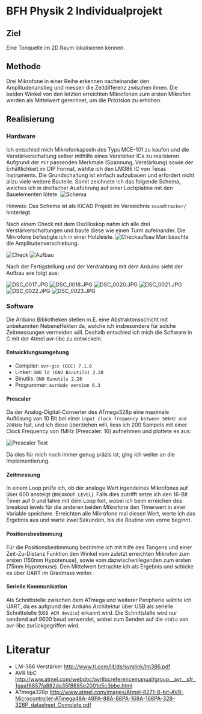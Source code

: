 # BFH Physik 2 Individualprojekt
## Ziel
Eine Tonquelle im 2D Raum lokalisieren können.

## Methode
Drei Mikrofone in einer Reihe erkennen nacheinander den Amplitudenanstieg und messen die Zeitdifferenz zwischen ihnen. Die beiden Winkel von den letzten erreichten Mikrofonen zum ersten Mikrofon werden als Mittelwert gerechnet, um die Präzision zu erhöhen.

## Realisierung
### Hardware
Ich entschied mich Mikrofonkapseln des Typs MCE-101 zu kaufen und die Verstärkerschaltung selber mithilfe eines Verstärker ICs zu realisieren.
Aufgrund der mir passenden Merkmale (Spannung, Verstärkung) sowie der Erhältlichkeit im DIP Format, wählte ich den LM386 IC von Texas Instruments.
Die Grundschaltung ist einfach aufzubauen und erfordert nicht allzu viele weitere Bauteile.
Somit zeichnete ich das folgende Schema, welches ich in dreifacher Ausführung auf einer Lochplatine mit den Bauelementen lötete.
![Schema](img/schema.png)

Hinweis: Das Schema ist als KiCAD Projekt im Verzeichnis `soundtracker/` hinterlegt.

Nach einem Check mit dem Oszilloskop nahm ich alle drei Verstärkerschaltungen und baute diese wie einen Turm aufeinander. Die Mikrofone befestigte ich in einer Holzleiste.
![Checkaufbau](img/oszi_schema.jpg)
Man beachte die Amplitudenverschiebung.

![Check](img/oszi.png)
![Aufbau](img/aufbau.jpg)

Nach der Fertigstellung und der Verdrahtung mit dem Arduino sieht der Aufbau wie folgt aus:

![DSC_0017.JPG](img/DSC_0017.JPG)
![DSC_0018.JPG](img/DSC_0018.JPG)
![DSC_0020.JPG](img/DSC_0020.JPG)
![DSC_0021.JPG](img/DSC_0021.JPG)
![DSC_0022.JPG](img/DSC_0022.JPG)
![DSC_0023.JPG](img/DSC_0023.JPG)

### Software
Die Arduino Bibliotheken stellen m.E. eine Abstraktonsschicht mit unbekannten Nebeneffekten da,
welche ich insbesondere für solche Zeitmessungen vermeiden will. Deshalb entschied ich mich die Software in C mit der Atmel avr-libc zu entwickeln.

#### Entwicklungsumgebung
* Compiler: `avr-gcc (GCC) 7.1.0`
* Linker: `GNU ld (GNU Binutils) 2.28`
* Binutils: `GNU Binutils 2.28`
* Programmer: `avrdude version 6.3`

#### Prescaler
Da der Analog-Digital-Converter des ATmega328p eine maximale Auflösung von 10 Bit bei einer `input clock frequency between 50kHz and 200kHz` hat, und ich diese überziehen will, liess ich 200 Sampels mit einer Clock Frequency von 1MHz (Prescaler: 16) aufnehmen und plottete es aus:

![Prescaler Test](img/prescaler_test.png)

Da dies für mich noch immer genug präzis ist, ging ich weiter an die Implementierung.

#### Zeitmessung
In einem Loop prüfe ich, ob der analoge Wert irgendeines Mikrofones auf über 600 ansteigt (`BREAKOUT_LEVEL`). Falls dies zutrifft setze ich den 16-Bit Timer auf 0 und fahre mit dem Loop fort, wobei ich beim erreichen des breakout levels für die anderen beiden Mikrofone den Timerwert in einer Variable speichere. Erreichten alle Mikrofone mal diesen Wert, werte ich das Ergebnis aus und warte zwei Sekunden, bis die Routine von vorne beginnt.

#### Positionsbestimmung
Für die Positionsbestimmung bestimme ich mit hilfe des Tangens und einer Zeit-Zu-Distanz Funktion den Winkel vom zuletzt erreichten Mikrofon zum ersten (150mm Hypotenuse), sowie vom dazwischenliegenden zum ersten (75mm Hypotenuse). Den Mittelwert betrachte ich als Ergebnis und schicke es über UART im Gradmass weiter.

#### Serielle Kommunikation
Als Schnittstelle zwischen dem ATmega und weiterer Peripherie wählte ich UART, da es aufgrund der Arduino Architektur über USB als serielle Schnittstelle (`USB ACM device`) erkannt wird. Die Schnittstelle wird nur sendend auf 9600 baud verwendet, wobei zum Senden auf die `stdio` von avr-libc zurückgegriffen wird.

# Literatur
- LM-386 Verstärker http://www.ti.com/lit/ds/symlink/lm386.pdf
- AVR libC http://www.atmel.com/webdoc/avrlibcreferencemanual/group__avr__sfr_1gaaf6857fa882da35f8685e2001e5c3bbe.html
- ATmega328p http://www.atmel.com/images/Atmel-8271-8-bit-AVR-Microcontroller-ATmega48A-48PA-88A-88PA-168A-168PA-328-328P_datasheet_Complete.pdf
